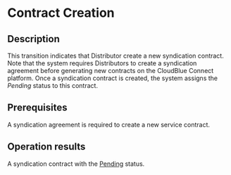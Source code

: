 # Contract Creation
## Description
This transition indicates that Distributor create a new syndication contract. Note that the system requires Distributors to create a syndication agreement before generating new contracts on the CloudBlue Connect platform. 
Once a syndication contract is created, the system assigns the *Pending* status to this contract. 
## Prerequisites
A syndication agreement is required to create a new service contract.
## Operation results
A syndication contract with the [Pending](s-a-pending.html) status.
